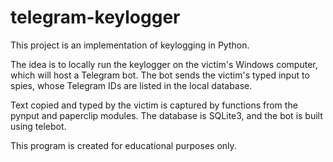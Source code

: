 # telegram-keylogger

This project is an implementation of keylogging in Python.

The idea is to locally run the keylogger on the victim's Windows computer, which will host a Telegram bot. The bot sends the victim's typed input to spies, whose Telegram IDs are listed in the local database.

Text copied and typed by the victim is captured by functions from the pynput and paperclip modules. The database is SQLite3, and the bot is built using telebot.

This program is created for educational purposes only.
